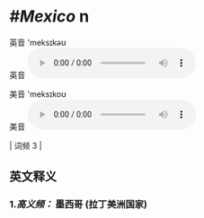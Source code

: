 # ***\#Mexico*** n
英音 'meksɪkəʊ  
英音
<audio src="./media/Mexico-B.aac" controls="controls"></audio>

美音 'meksɪkoʊ  
美音
<audio src="./media/Mexico.aac" controls="controls"></audio>



| 词频 3 |  

英文释义
---
### 1.*高义频：* **墨西哥 (拉丁美洲国家)**  


